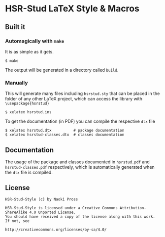 # HSR-Stud LaTeX Style & Macros

## Built it

### Automagically with `make`
It is as simple as it gets.
```
$ make
```
The output will be generated in a directory called `build`.

### Manually
This will generate many files including `hsrstud.sty` that can be placed in the
folder of any other LaTeX project, which can access the library with
`\usepackage{hsrstud}`
```
$ xelatex hsrstud.ins
```

To get the documentation (in PDF) you can compile the respective `dtx` file
```
$ xelatex hsrstud.dtx          # package documentation
$ xelatex hsrstud-classes.dtx  # classes documentation
``` 

## Documentation
The usage of the package and classes documented in `hsrstud.pdf` and
`hsrstud-classes.pdf` respectively, which is automatically generated when the
`dtx` file is compiled.

## License
```
HSR-Stud-Style (c) by Naoki Pross

HSR-Stud-Style is licensed under a Creative Commons Attribution-ShareAlike 4.0 Unported License.
You should have received a copy of the license along with this work. If not, see

http://creativecommons.org/licenses/by-sa/4.0/
```
